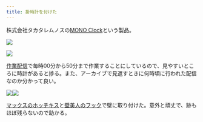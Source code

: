 ```yaml
---
title: 掛時計を付けた
---
```

株式会社タカタレムノスの[MONO Clock](https://www.amazon.co.jp/dp/B004UIT8BK)という製品。

![](https://lh4.googleusercontent.com/9p9tqXnrCTlBcubgsWU3tecItxshVe9Yy3ZofSRrC6jQF5uK0MvoOkc1Z8jC893KFtnql1DTbcZhnLUHGHN8EllvZjCxkWxmIB8CjTMgXn2dhDNUN2NVigZ5e9SLGQXpnXZjSHQg_b92efS8BQ)

![](https://lh6.googleusercontent.com/8PGKfkOKk86iob5IbmRGalrNWS-3E00MQuQPNRsUN0nj4Oc3iVR1-YUncgmRR4ZqZfXsJfixhBBPE9FKX_F9UAxsijRReZ6jzkcpOrURY7XmpOdubKY_b4IDhnR85EL3iMM0NkU5fQbjxr6fFQ)

[作業配信](https://www.youtube.com/channel/UC5s-KpSDGzxWPWNv94PnJHw)で毎時00分から50分まで作業することにしているので、見やすいところに時計があると捗る。また、アーカイブで見返すときに何時頃に行われた配信なのか分かって良い。

![](https://lh4.googleusercontent.com/mDvWN5EZ4tRZGiJdzJZ6uqnh6TMSAEabe4GJiyltOJ2yBPxaz19kQt32MLeRaYzD0ZCVS_Sdx-adqA5CcPFwyAikWgqxm7g5rOB6SGPWzFqMenGqyLQIsDuQufLsny2HK2hNAuJRS3uTafvcog)![](https://lh4.googleusercontent.com/eCTi_cZ7xjMUcc3UnxfA5KOb2_yslJsF57Chrs5-S5dSjFWZY6-N2wdU-mNg8biM6IHoo8b9HYVoeAA7l9zBdyoPCYAC49M17YjeOAWMoeHboW-alff5oGvK6hOn2UdFQxwjSOyT3UH4WvhQ6Q)

[マックスのホッチキス](https://www.amazon.co.jp/dp/B000O9WRWG)と[壁美人のフック](https://www.amazon.co.jp/dp/B00CU78TDG)で壁に取り付けた。意外と頑丈で、跡もほぼ残らないので助かる。
